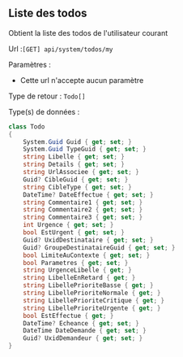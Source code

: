 ## <span id='todosliste'>Liste des todos</span>

Obtient la liste des todos de l'utilisateur courant

Url :`[GET] api/system/todos/my`

Paramètres : 

- Cette url n'accepte aucun paramètre

Type de retour : `Todo[]`

Type(s) de données :

```csharp
class Todo
{
	System.Guid Guid { get; set; }
	System.Guid TypeGuid { get; set; }
	string Libelle { get; set; }
	string Details { get; set; }
	string UrlAssociee { get; set; }
	Guid? CibleGuid { get; set; }
	string CibleType { get; set; }
	DateTime? DateEffectue { get; set; }
	string Commentaire1 { get; set; }
	string Commentaire2 { get; set; }
	string Commentaire3 { get; set; }
	int Urgence { get; set; }
	bool EstUrgent { get; set; }
	Guid? UxidDestinataire { get; set; }
	Guid? GroupeDestinataireGuid { get; set; }
	bool LimiteAuContexte { get; set; }
	bool Parametres { get; set; }
	string UrgenceLibelle { get; }
	string LibelleEnRetard { get; }
	string LibellePrioriteBasse { get; }
	string LibellePrioriteNormale { get; }
	string LibellePrioriteCritique { get; }
	string LibellePrioriteUrgente { get; }
	bool EstEffectue { get; }
	DateTime? Echeance { get; set; }
	DateTime DateDemande { get; set; }
	Guid? UxidDemandeur { get; set; }
}

```
